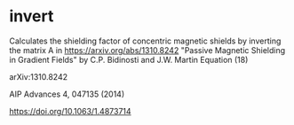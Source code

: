# invert

Calculates the shielding factor of concentric magnetic shields by
inverting the matrix A in https://arxiv.org/abs/1310.8242
"Passive Magnetic Shielding in Gradient Fields"
by C.P. Bidinosti and J.W. Martin
Equation (18)

arXiv:1310.8242

AIP Advances 4, 047135 (2014)

https://doi.org/10.1063/1.4873714
